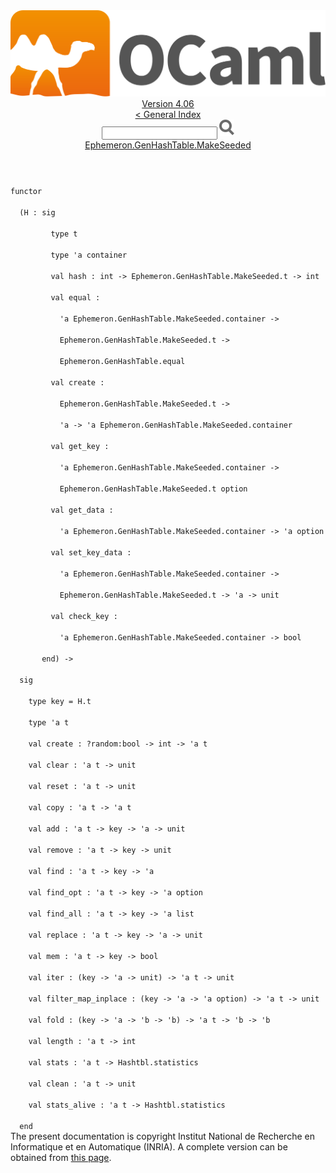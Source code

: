 <!-- ((! set title API !)) ((! set documentation !)) ((! set api !)) ((! set nobreadcrumb !)) -->
<div class="api"><header><nav class="toc brand"><a class="brand" href="https://ocaml.org/"><img src="colour-logo-gray.svg" class="svg" alt="OCaml"></a></nav><nav class="toc"><div class="toc_version"><a href="/docs" id="version-select">Version 4.06</a></div><a href="index.html">&lt; General Index</a><div class="api_search"><input type="text" name="apisearch" id="api_search" oninput="mySearch(false);" onkeypress="this.oninput();" onclick="this.oninput();" onpaste="this.oninput();">
<img src="search_icon.svg" alt="Search" class="svg" onclick="mySearch(false)"></div>
<div id="search_results"></div><div class="toc_title"><a href="Ephemeron.GenHashTable.MakeSeeded.html">Ephemeron.GenHashTable.MakeSeeded</a></div><ul></ul></nav></header>
<code class="code"><span class="keyword">functor</span><br>
&nbsp;&nbsp;(<span class="constructor">H</span>&nbsp;:&nbsp;<span class="keyword">sig</span><br>
&nbsp;&nbsp;&nbsp;&nbsp;&nbsp;&nbsp;&nbsp;&nbsp;&nbsp;<span class="keyword">type</span>&nbsp;t<br>
&nbsp;&nbsp;&nbsp;&nbsp;&nbsp;&nbsp;&nbsp;&nbsp;&nbsp;<span class="keyword">type</span>&nbsp;<span class="keywordsign">'</span>a&nbsp;container<br>
&nbsp;&nbsp;&nbsp;&nbsp;&nbsp;&nbsp;&nbsp;&nbsp;&nbsp;<span class="keyword">val</span>&nbsp;hash&nbsp;:&nbsp;int&nbsp;<span class="keywordsign">-&gt;</span>&nbsp;<span class="constructor">Ephemeron</span>.<span class="constructor">GenHashTable</span>.<span class="constructor">MakeSeeded</span>.t&nbsp;<span class="keywordsign">-&gt;</span>&nbsp;int<br>
&nbsp;&nbsp;&nbsp;&nbsp;&nbsp;&nbsp;&nbsp;&nbsp;&nbsp;<span class="keyword">val</span>&nbsp;equal&nbsp;:<br>
&nbsp;&nbsp;&nbsp;&nbsp;&nbsp;&nbsp;&nbsp;&nbsp;&nbsp;&nbsp;&nbsp;<span class="keywordsign">'</span>a&nbsp;<span class="constructor">Ephemeron</span>.<span class="constructor">GenHashTable</span>.<span class="constructor">MakeSeeded</span>.container&nbsp;<span class="keywordsign">-&gt;</span><br>
&nbsp;&nbsp;&nbsp;&nbsp;&nbsp;&nbsp;&nbsp;&nbsp;&nbsp;&nbsp;&nbsp;<span class="constructor">Ephemeron</span>.<span class="constructor">GenHashTable</span>.<span class="constructor">MakeSeeded</span>.t&nbsp;<span class="keywordsign">-&gt;</span><br>
&nbsp;&nbsp;&nbsp;&nbsp;&nbsp;&nbsp;&nbsp;&nbsp;&nbsp;&nbsp;&nbsp;<span class="constructor">Ephemeron</span>.<span class="constructor">GenHashTable</span>.equal<br>
&nbsp;&nbsp;&nbsp;&nbsp;&nbsp;&nbsp;&nbsp;&nbsp;&nbsp;<span class="keyword">val</span>&nbsp;create&nbsp;:<br>
&nbsp;&nbsp;&nbsp;&nbsp;&nbsp;&nbsp;&nbsp;&nbsp;&nbsp;&nbsp;&nbsp;<span class="constructor">Ephemeron</span>.<span class="constructor">GenHashTable</span>.<span class="constructor">MakeSeeded</span>.t&nbsp;<span class="keywordsign">-&gt;</span><br>
&nbsp;&nbsp;&nbsp;&nbsp;&nbsp;&nbsp;&nbsp;&nbsp;&nbsp;&nbsp;&nbsp;<span class="keywordsign">'</span>a&nbsp;<span class="keywordsign">-&gt;</span>&nbsp;<span class="keywordsign">'</span>a&nbsp;<span class="constructor">Ephemeron</span>.<span class="constructor">GenHashTable</span>.<span class="constructor">MakeSeeded</span>.container<br>
&nbsp;&nbsp;&nbsp;&nbsp;&nbsp;&nbsp;&nbsp;&nbsp;&nbsp;<span class="keyword">val</span>&nbsp;get_key&nbsp;:<br>
&nbsp;&nbsp;&nbsp;&nbsp;&nbsp;&nbsp;&nbsp;&nbsp;&nbsp;&nbsp;&nbsp;<span class="keywordsign">'</span>a&nbsp;<span class="constructor">Ephemeron</span>.<span class="constructor">GenHashTable</span>.<span class="constructor">MakeSeeded</span>.container&nbsp;<span class="keywordsign">-&gt;</span><br>
&nbsp;&nbsp;&nbsp;&nbsp;&nbsp;&nbsp;&nbsp;&nbsp;&nbsp;&nbsp;&nbsp;<span class="constructor">Ephemeron</span>.<span class="constructor">GenHashTable</span>.<span class="constructor">MakeSeeded</span>.t&nbsp;option<br>
&nbsp;&nbsp;&nbsp;&nbsp;&nbsp;&nbsp;&nbsp;&nbsp;&nbsp;<span class="keyword">val</span>&nbsp;get_data&nbsp;:<br>
&nbsp;&nbsp;&nbsp;&nbsp;&nbsp;&nbsp;&nbsp;&nbsp;&nbsp;&nbsp;&nbsp;<span class="keywordsign">'</span>a&nbsp;<span class="constructor">Ephemeron</span>.<span class="constructor">GenHashTable</span>.<span class="constructor">MakeSeeded</span>.container&nbsp;<span class="keywordsign">-&gt;</span>&nbsp;<span class="keywordsign">'</span>a&nbsp;option<br>
&nbsp;&nbsp;&nbsp;&nbsp;&nbsp;&nbsp;&nbsp;&nbsp;&nbsp;<span class="keyword">val</span>&nbsp;set_key_data&nbsp;:<br>
&nbsp;&nbsp;&nbsp;&nbsp;&nbsp;&nbsp;&nbsp;&nbsp;&nbsp;&nbsp;&nbsp;<span class="keywordsign">'</span>a&nbsp;<span class="constructor">Ephemeron</span>.<span class="constructor">GenHashTable</span>.<span class="constructor">MakeSeeded</span>.container&nbsp;<span class="keywordsign">-&gt;</span><br>
&nbsp;&nbsp;&nbsp;&nbsp;&nbsp;&nbsp;&nbsp;&nbsp;&nbsp;&nbsp;&nbsp;<span class="constructor">Ephemeron</span>.<span class="constructor">GenHashTable</span>.<span class="constructor">MakeSeeded</span>.t&nbsp;<span class="keywordsign">-&gt;</span>&nbsp;<span class="keywordsign">'</span>a&nbsp;<span class="keywordsign">-&gt;</span>&nbsp;unit<br>
&nbsp;&nbsp;&nbsp;&nbsp;&nbsp;&nbsp;&nbsp;&nbsp;&nbsp;<span class="keyword">val</span>&nbsp;check_key&nbsp;:<br>
&nbsp;&nbsp;&nbsp;&nbsp;&nbsp;&nbsp;&nbsp;&nbsp;&nbsp;&nbsp;&nbsp;<span class="keywordsign">'</span>a&nbsp;<span class="constructor">Ephemeron</span>.<span class="constructor">GenHashTable</span>.<span class="constructor">MakeSeeded</span>.container&nbsp;<span class="keywordsign">-&gt;</span>&nbsp;bool<br>
&nbsp;&nbsp;&nbsp;&nbsp;&nbsp;&nbsp;&nbsp;<span class="keyword">end</span>)&nbsp;<span class="keywordsign">-&gt;</span><br>
&nbsp;&nbsp;<span class="keyword">sig</span><br>
&nbsp;&nbsp;&nbsp;&nbsp;<span class="keyword">type</span>&nbsp;key&nbsp;=&nbsp;<span class="constructor">H</span>.t<br>
&nbsp;&nbsp;&nbsp;&nbsp;<span class="keyword">type</span>&nbsp;<span class="keywordsign">'</span>a&nbsp;t<br>
&nbsp;&nbsp;&nbsp;&nbsp;<span class="keyword">val</span>&nbsp;create&nbsp;:&nbsp;?random:bool&nbsp;<span class="keywordsign">-&gt;</span>&nbsp;int&nbsp;<span class="keywordsign">-&gt;</span>&nbsp;<span class="keywordsign">'</span>a&nbsp;t<br>
&nbsp;&nbsp;&nbsp;&nbsp;<span class="keyword">val</span>&nbsp;clear&nbsp;:&nbsp;<span class="keywordsign">'</span>a&nbsp;t&nbsp;<span class="keywordsign">-&gt;</span>&nbsp;unit<br>
&nbsp;&nbsp;&nbsp;&nbsp;<span class="keyword">val</span>&nbsp;reset&nbsp;:&nbsp;<span class="keywordsign">'</span>a&nbsp;t&nbsp;<span class="keywordsign">-&gt;</span>&nbsp;unit<br>
&nbsp;&nbsp;&nbsp;&nbsp;<span class="keyword">val</span>&nbsp;copy&nbsp;:&nbsp;<span class="keywordsign">'</span>a&nbsp;t&nbsp;<span class="keywordsign">-&gt;</span>&nbsp;<span class="keywordsign">'</span>a&nbsp;t<br>
&nbsp;&nbsp;&nbsp;&nbsp;<span class="keyword">val</span>&nbsp;add&nbsp;:&nbsp;<span class="keywordsign">'</span>a&nbsp;t&nbsp;<span class="keywordsign">-&gt;</span>&nbsp;key&nbsp;<span class="keywordsign">-&gt;</span>&nbsp;<span class="keywordsign">'</span>a&nbsp;<span class="keywordsign">-&gt;</span>&nbsp;unit<br>
&nbsp;&nbsp;&nbsp;&nbsp;<span class="keyword">val</span>&nbsp;remove&nbsp;:&nbsp;<span class="keywordsign">'</span>a&nbsp;t&nbsp;<span class="keywordsign">-&gt;</span>&nbsp;key&nbsp;<span class="keywordsign">-&gt;</span>&nbsp;unit<br>
&nbsp;&nbsp;&nbsp;&nbsp;<span class="keyword">val</span>&nbsp;find&nbsp;:&nbsp;<span class="keywordsign">'</span>a&nbsp;t&nbsp;<span class="keywordsign">-&gt;</span>&nbsp;key&nbsp;<span class="keywordsign">-&gt;</span>&nbsp;<span class="keywordsign">'</span>a<br>
&nbsp;&nbsp;&nbsp;&nbsp;<span class="keyword">val</span>&nbsp;find_opt&nbsp;:&nbsp;<span class="keywordsign">'</span>a&nbsp;t&nbsp;<span class="keywordsign">-&gt;</span>&nbsp;key&nbsp;<span class="keywordsign">-&gt;</span>&nbsp;<span class="keywordsign">'</span>a&nbsp;option<br>
&nbsp;&nbsp;&nbsp;&nbsp;<span class="keyword">val</span>&nbsp;find_all&nbsp;:&nbsp;<span class="keywordsign">'</span>a&nbsp;t&nbsp;<span class="keywordsign">-&gt;</span>&nbsp;key&nbsp;<span class="keywordsign">-&gt;</span>&nbsp;<span class="keywordsign">'</span>a&nbsp;list<br>
&nbsp;&nbsp;&nbsp;&nbsp;<span class="keyword">val</span>&nbsp;replace&nbsp;:&nbsp;<span class="keywordsign">'</span>a&nbsp;t&nbsp;<span class="keywordsign">-&gt;</span>&nbsp;key&nbsp;<span class="keywordsign">-&gt;</span>&nbsp;<span class="keywordsign">'</span>a&nbsp;<span class="keywordsign">-&gt;</span>&nbsp;unit<br>
&nbsp;&nbsp;&nbsp;&nbsp;<span class="keyword">val</span>&nbsp;mem&nbsp;:&nbsp;<span class="keywordsign">'</span>a&nbsp;t&nbsp;<span class="keywordsign">-&gt;</span>&nbsp;key&nbsp;<span class="keywordsign">-&gt;</span>&nbsp;bool<br>
&nbsp;&nbsp;&nbsp;&nbsp;<span class="keyword">val</span>&nbsp;iter&nbsp;:&nbsp;(key&nbsp;<span class="keywordsign">-&gt;</span>&nbsp;<span class="keywordsign">'</span>a&nbsp;<span class="keywordsign">-&gt;</span>&nbsp;unit)&nbsp;<span class="keywordsign">-&gt;</span>&nbsp;<span class="keywordsign">'</span>a&nbsp;t&nbsp;<span class="keywordsign">-&gt;</span>&nbsp;unit<br>
&nbsp;&nbsp;&nbsp;&nbsp;<span class="keyword">val</span>&nbsp;filter_map_inplace&nbsp;:&nbsp;(key&nbsp;<span class="keywordsign">-&gt;</span>&nbsp;<span class="keywordsign">'</span>a&nbsp;<span class="keywordsign">-&gt;</span>&nbsp;<span class="keywordsign">'</span>a&nbsp;option)&nbsp;<span class="keywordsign">-&gt;</span>&nbsp;<span class="keywordsign">'</span>a&nbsp;t&nbsp;<span class="keywordsign">-&gt;</span>&nbsp;unit<br>
&nbsp;&nbsp;&nbsp;&nbsp;<span class="keyword">val</span>&nbsp;fold&nbsp;:&nbsp;(key&nbsp;<span class="keywordsign">-&gt;</span>&nbsp;<span class="keywordsign">'</span>a&nbsp;<span class="keywordsign">-&gt;</span>&nbsp;<span class="keywordsign">'</span>b&nbsp;<span class="keywordsign">-&gt;</span>&nbsp;<span class="keywordsign">'</span>b)&nbsp;<span class="keywordsign">-&gt;</span>&nbsp;<span class="keywordsign">'</span>a&nbsp;t&nbsp;<span class="keywordsign">-&gt;</span>&nbsp;<span class="keywordsign">'</span>b&nbsp;<span class="keywordsign">-&gt;</span>&nbsp;<span class="keywordsign">'</span>b<br>
&nbsp;&nbsp;&nbsp;&nbsp;<span class="keyword">val</span>&nbsp;length&nbsp;:&nbsp;<span class="keywordsign">'</span>a&nbsp;t&nbsp;<span class="keywordsign">-&gt;</span>&nbsp;int<br>
&nbsp;&nbsp;&nbsp;&nbsp;<span class="keyword">val</span>&nbsp;stats&nbsp;:&nbsp;<span class="keywordsign">'</span>a&nbsp;t&nbsp;<span class="keywordsign">-&gt;</span>&nbsp;<span class="constructor">Hashtbl</span>.statistics<br>
&nbsp;&nbsp;&nbsp;&nbsp;<span class="keyword">val</span>&nbsp;clean&nbsp;:&nbsp;<span class="keywordsign">'</span>a&nbsp;t&nbsp;<span class="keywordsign">-&gt;</span>&nbsp;unit<br>
&nbsp;&nbsp;&nbsp;&nbsp;<span class="keyword">val</span>&nbsp;stats_alive&nbsp;:&nbsp;<span class="keywordsign">'</span>a&nbsp;t&nbsp;<span class="keywordsign">-&gt;</span>&nbsp;<span class="constructor">Hashtbl</span>.statistics<br>
&nbsp;&nbsp;<span class="keyword">end</span></code><div class="copyright">The present documentation is copyright Institut National de Recherche en Informatique et en Automatique (INRIA). A complete version can be obtained from <a href="http://caml.inria.fr/pub/docs/manual-ocaml/">this page</a>.</div></div>